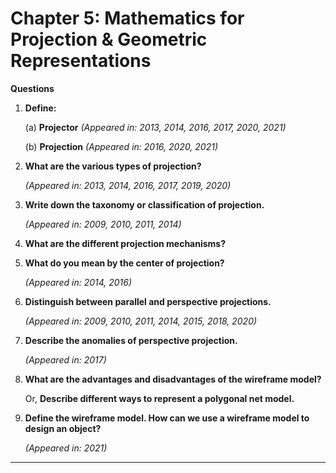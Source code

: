 # Chapter 5: Mathematics for Projection & Geometric Representations

**Questions**

1. **Define:**
    
    (a) **Projector** *(Appeared in: 2013, 2014, 2016, 2017, 2020, 2021)*
    
    (b) **Projection** *(Appeared in: 2016, 2020, 2021)*
    
2. **What are the various types of projection?**
    
    *(Appeared in: 2013, 2014, 2016, 2017, 2019, 2020)*
    
3. **Write down the taxonomy or classification of projection.**
    
    *(Appeared in: 2009, 2010, 2011, 2014)*
    
4. **What are the different projection mechanisms?**
5. **What do you mean by the center of projection?**
    
    *(Appeared in: 2014, 2016)*
    
6. **Distinguish between parallel and perspective projections.**
    
    *(Appeared in: 2009, 2010, 2011, 2014, 2015, 2018, 2020)*
    
7. **Describe the anomalies of perspective projection.**
    
    *(Appeared in: 2017)*
    
8. **What are the advantages and disadvantages of the wireframe model?**
    
    Or, **Describe different ways to represent a polygonal net model.**
    
9. **Define the wireframe model. How can we use a wireframe model to design an object?**
    
    *(Appeared in: 2021)*
    

---